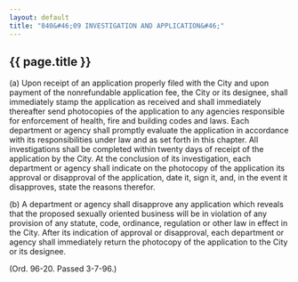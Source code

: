 ```yaml
---
layout: default 
title: "840&#46;09 INVESTIGATION AND APPLICATION&#46;"
---
```


{{ page.title }}
----------------

​(a) Upon receipt of an application properly filed with the City and
upon payment of the nonrefundable application fee, the City or its
designee, shall immediately stamp the application as received and shall
immediately thereafter send photocopies of the application to any
agencies responsible for enforcement of health, fire and building codes
and laws. Each department or agency shall promptly evaluate the
application in accordance with its responsibilities under law and as set
forth in this chapter. All investigations shall be completed within
twenty days of receipt of the application by the City. At the conclusion
of its investigation, each department or agency shall indicate on the
photocopy of the application its approval or disapproval of the
application, date it, sign it, and, in the event it disapproves, state
the reasons therefor.

​(b) A department or agency shall disapprove any application which
reveals that the proposed sexually oriented business will be in
violation of any provision of any statute, code, ordinance, regulation
or other law in effect in the City. After its indication of approval or
disapproval, each department or agency shall immediately return the
photocopy of the application to the City or its designee.

(Ord. 96-20. Passed 3-7-96.)
